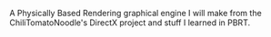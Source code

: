 A Physically Based Rendering graphical engine I will make from the ChiliTomatoNoodle's DirectX project and stuff I learned in PBRT.
